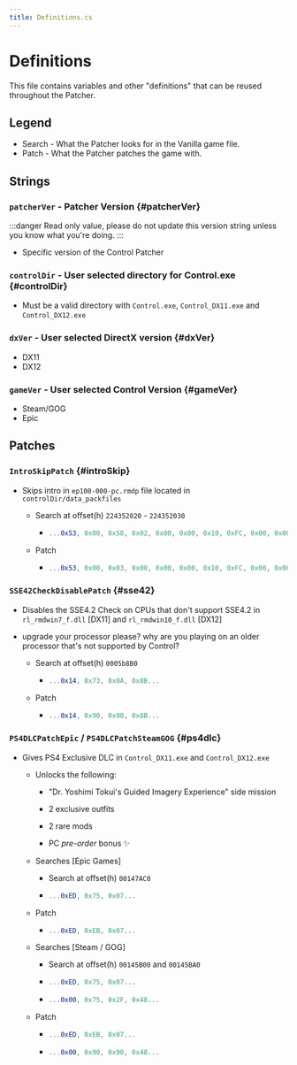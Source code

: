 ```yaml
---
title: Definitions.cs
---
```


# Definitions
This file contains variables and other "definitions" that can be reused throughout the Patcher.

## Legend
- Search - What the Patcher looks for in the Vanilla game file.
- Patch - What the Patcher patches the game with.

## Strings

### `patcherVer` - Patcher Version {#patcherVer}

:::danger
Read only value, please do not update this version string unless you know what you're doing.
:::

- Specific version of the Control Patcher

### `controlDir` - User selected directory for Control.exe {#controlDir}

- Must be a valid directory with `Control.exe`, `Control_DX11.exe` and `Control_DX12.exe`

### `dxVer` - User selected DirectX version {#dxVer}

- DX11
- DX12

### `gameVer` - User selected Control Version {#gameVer}

- Steam/GOG
- Epic

## Patches

### `IntroSkipPatch` {#introSkip}

- Skips intro in `ep100-000-pc.rmdp` file located in `controlDir/data_packfiles`

    - Search at offset(h) `224352020` - `224352030`

        - ```csharp
          ...0x53, 0x00, 0x58, 0x02, 0x00, 0x00, 0x10, 0xFC, 0x00, 0x00, 0x58, 0x02, 0x00...
          ```

    - Patch

        - ```csharp
          ...0x53, 0x00, 0x03, 0x00, 0x00, 0x00, 0x10, 0xFC, 0x00, 0x00, 0x03, 0x00, 0x00...
          ```

### `SSE42CheckDisablePatch` {#sse42}

- Disables the SSE4.2 Check on CPUs that don't support SSE4.2 in `rl_rmdwin7_f.dll` [DX11]
      and `rl_rmdwin10_f.dll` [DX12]

- upgrade your processor please? why are you playing on an older processor that's not supported by Control?

    - Search at offset(h) `0005b8B0`

        - ```csharp
          ...0x14, 0x73, 0x0A, 0x8B...
          ```

    - Patch

        - ```csharp
          ...0x14, 0x90, 0x90, 0x8B...
          ```

### `PS4DLCPatchEpic` / `PS4DLCPatchSteamGOG` {#ps4dlc}

- Gives PS4 Exclusive DLC in `Control_DX11.exe` and `Control_DX12.exe`

    - Unlocks the following:

        - "Dr. Yoshimi Tokui's Guided Imagery Experience" side mission

        - 2 exclusive outfits

        - 2 rare mods

        - PC _pre-order_ bonus ✨

    - Searches [Epic Games]

        - Search at offset(h) `00147AC0`

        - ```csharp
          ...0xED, 0x75, 0x07...
          ```

    - Patch

        - ```csharp
          ...0xED, 0xEB, 0x07...
          ```

    - Searches [Steam / GOG]

        - Search at offset(h) `00145B00` and `00145BA0`

        - ```csharp title="Part 1"
          ...0xED, 0x75, 0x07...
          ```

        - ```csharp title="Part 2"
          ...0x00, 0x75, 0x2F, 0x48...
          ```

    - Patch

        - ```csharp title="Part 1"
          ...0xED, 0xEB, 0x07...
          ```

        - ```csharp title="Part 2"
          ...0x00, 0x90, 0x90, 0x48...
          ```
